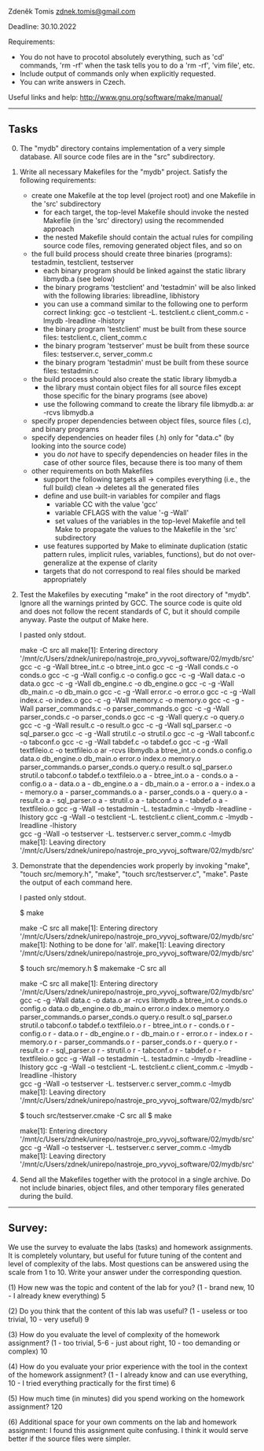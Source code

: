 Zdeněk Tomis
zdnek.tomis@gmail.com 

Deadline: 30.10.2022

Requirements:
- You do not have to procotol absolutely everything, such as 'cd' commands,
  'rm -rf' when the task tells you to do a 'rm -rf', 'vim file', etc.
- Include output of commands only when explicitly requested.
- You can write answers in Czech.

Useful links and help:
  http://www.gnu.org/software/make/manual/


-----
Tasks
-----

0. The "mydb" directory contains implementation of a very simple database.
   All source code files are in the "src" subdirectory.

1. Write all necessary Makefiles for the "mydb" project.
   Satisfy the following requirements:
	- create one Makefile at the top level (project root) and one Makefile in the 'src' subdirectory
		- for each target, the top-level Makefile should invoke the nested Makefile (in the 'src' directory) using the recommended approach
		- the nested Makefile should contain the actual rules for compiling source code files, removing generated object files, and so on
	- the full build process should create three binaries (programs): testadmin, testclient, testserver
		- each binary program should be linked against the static library libmydb.a (see below)
		- the binary programs 'testclient' and 'testadmin' will be also linked with the following libraries: libreadline, libhistory
		- you can use a command similar to the following one to perform correct linking: gcc -o testclient -L. testclient.c client_comm.c -lmydb -lreadline -lhistory
		- the binary program 'testclient' must be built from these source files: testclient.c, client_comm.c
		- the binary program 'testserver' must be built from these source files: testserver.c, server_comm.c
		- the binary program 'testadmin' must be built from these source files: testadmin.c
	- the build process should also create the static library libmydb.a 
		- the library must contain object files for all source files except those specific for the binary programs (see above)
		- use the following command to create the library file libmydb.a: ar -rcvs libmydb.a <list of object files to be included>
	- specify proper dependencies between object files, source files (.c), and binary programs
	- specify dependencies on header files (.h) only for "data.c" (by looking into the source code)
		- you do *not* have to specify dependencies on header files in the case of other source files, because there is too many of them
	- other requirements on both Makefiles
		- support the following targets
			all -> compiles everything (i.e., the full build)
			clean -> deletes all the generated files
		- define and use built-in variables for compiler and flags
			- variable CC with the value 'gcc'
			- variable CFLAGS with the value '-g -Wall'
			- set values of the variables in the top-level Makefile and tell Make to propagate the values to the Makefile in the 'src' subdirectory
		- use features supported by Make to eliminate duplication (static pattern rules, implicit rules, variables, functions), but do not over-generalize at the expense of clarity
 		- targets that do not correspond to real files should be marked appropriately

2. Test the Makefiles by executing "make" in the root directory of "mydb".
   Ignore all the warnings printed by GCC. The source code is quite old and does not follow the recent standards of C, but it should compile anyway.
   Paste the output of Make here.

	I pasted only stdout.

	make -C src all
	make[1]: Entering directory '/mnt/c/Users/zdnek/unirepo/nastroje_pro_vyvoj_software/02/mydb/src'
	gcc -c -g -Wall btree_int.c -o btree_int.o
	gcc -c -g -Wall conds.c -o conds.o
	gcc -c -g -Wall config.c -o config.o
	gcc -c -g -Wall data.c -o data.o
	gcc -c -g -Wall db_engine.c -o db_engine.o
	gcc -c -g -Wall db_main.c -o db_main.o
	gcc -c -g -Wall error.c -o error.o
	gcc -c -g -Wall index.c -o index.o
	gcc -c -g -Wall memory.c -o memory.o
	gcc -c -g -Wall parser_commands.c -o parser_commands.o
	gcc -c -g -Wall parser_conds.c -o parser_conds.o
	gcc -c -g -Wall query.c -o query.o
	gcc -c -g -Wall result.c -o result.o
	gcc -c -g -Wall sql_parser.c -o sql_parser.o
	gcc -c -g -Wall strutil.c -o strutil.o
	gcc -c -g -Wall tabconf.c -o tabconf.o
	gcc -c -g -Wall tabdef.c -o tabdef.o
	gcc -c -g -Wall textfileio.c -o textfileio.o
	ar -rcvs libmydb.a btree_int.o conds.o config.o data.o db_engine.o db_main.o error.o index.o memory.o parser_commands.o parser_conds.o query.o result.o sql_parser.o strutil.o tabconf.o tabdef.o textfileio.o 
	a - btree_int.o
	a - conds.o
	a - config.o
	a - data.o
	a - db_engine.o
	a - db_main.o
	a - error.o
	a - index.o
	a - memory.o
	a - parser_commands.o
	a - parser_conds.o
	a - query.o
	a - result.o
	a - sql_parser.o
	a - strutil.o
	a - tabconf.o
	a - tabdef.o
	a - textfileio.o
	gcc -g -Wall  -o testadmin -L. testadmin.c  				   -lmydb  -lreadline -lhistory
	gcc -g -Wall  -o testclient -L. testclient.c client_comm.c  -lmydb  -lreadline -lhistory  
	gcc -g -Wall  -o testserver -L. testserver.c server_comm.c   -lmydb     
	make[1]: Leaving directory '/mnt/c/Users/zdnek/unirepo/nastroje_pro_vyvoj_software/02/mydb/src'


3. Demonstrate that the dependencies work properly by invoking "make", "touch src/memory.h", "make", "touch src/testserver.c", "make". 
   Paste the output of each command here.

   I pasted only stdout.

   $ make

	make -C src all
	make[1]: Entering directory '/mnt/c/Users/zdnek/unirepo/nastroje_pro_vyvoj_software/02/mydb/src'
	make[1]: Nothing to be done for 'all'.
	make[1]: Leaving directory '/mnt/c/Users/zdnek/unirepo/nastroje_pro_vyvoj_software/02/mydb/src'

	$ touch src/memory.h
	$ makemake -C src all

	make -C src all
	make[1]: Entering directory '/mnt/c/Users/zdnek/unirepo/nastroje_pro_vyvoj_software/02/mydb/src'
	gcc -c -g -Wall data.c -o data.o
	ar -rcvs libmydb.a btree_int.o conds.o config.o data.o db_engine.o db_main.o error.o index.o memory.o parser_commands.o parser_conds.o query.o result.o sql_parser.o strutil.o tabconf.o tabdef.o textfileio.o 
	r - btree_int.o
	r - conds.o
	r - config.o
	r - data.o
	r - db_engine.o
	r - db_main.o
	r - error.o
	r - index.o
	r - memory.o
	r - parser_commands.o
	r - parser_conds.o
	r - query.o
	r - result.o
	r - sql_parser.o
	r - strutil.o
	r - tabconf.o
	r - tabdef.o
	r - textfileio.o
	gcc -g -Wall  -o testadmin -L. testadmin.c  				   -lmydb  -lreadline -lhistory
	gcc -g -Wall  -o testclient -L. testclient.c client_comm.c  -lmydb  -lreadline -lhistory  
	gcc -g -Wall  -o testserver -L. testserver.c server_comm.c   -lmydb     
	make[1]: Leaving directory '/mnt/c/Users/zdnek/unirepo/nastroje_pro_vyvoj_software/02/mydb/src'

	$ touch src/testserver.cmake -C src all
	$ make

	make[1]: Entering directory '/mnt/c/Users/zdnek/unirepo/nastroje_pro_vyvoj_software/02/mydb/src'
	gcc -g -Wall  -o testserver -L. testserver.c server_comm.c   -lmydb     
	make[1]: Leaving directory '/mnt/c/Users/zdnek/unirepo/nastroje_pro_vyvoj_software/02/mydb/src'


4. Send all the Makefiles together with the protocol in a single archive.
   Do not include binaries, object files, and other temporary files generated during the build.


-------
Survey:
-------

We use the survey to evaluate the labs (tasks) and homework assignments.
It is completely voluntary, but useful for future tuning of the content and level of complexity of the labs.
Most questions can be answered using the scale from 1 to 10.
Write your answer under the corresponding question.

(1) How new was the topic and content of the lab for you?
     (1 - brand new, 10 - I already knew everything)
5

(2) Do you think that the content of this lab was useful?
     (1 - useless or too trivial, 10 - very useful)
9

(3) How do you evaluate the level of complexity of the homework assignment?
     (1 - too trivial, 5-6 - just about right, 10 - too demanding or complex)
10

(4) How do you evaluate your prior experience with the tool in the context of the homework assignment?
     (1 - I already know and can use everything, 10 - I tried everything practically for the first time)
6

(5) How much time (in minutes) did you spend working on the homework assignment?
120

(6) Additional space for your own comments on the lab and homework assignment:
I found this assignment quite confusing. I think it would serve better if the source files were simpler.

